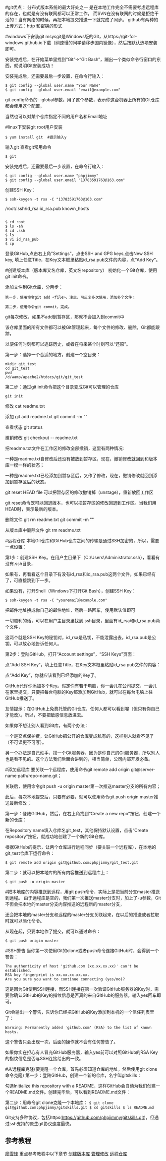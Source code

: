#git优点：
分布式版本系统的最大好处之一
    是在本地工作完全不需要考虑远程库的存在，也就是有没有联网都可以正常工作，
    而SVN在没有联网的时候是拒绝干活的！当有网络的时候，再把本地提交推送一下就完成了同步。
    github有两种的上传方式：http 和密钥的形式

#windows下安装git
msysgit是Windows版的Git，从https://git-for-windows.github.io下载（网速慢的同学请移步国内镜像），然后按默认选项安装即可。

安装完成后，在开始菜单里找到“Git”->“Git Bash”，蹦出一个类似命令行窗口的东西，就说明Git安装成功！

安装完成后，还需要最后一步设置，在命令行输入：
```
$ git config --global user.name "Your Name"
$ git config --global user.email "email@example.com"
```
git config命令的--global参数，用了这个参数，表示你这台机器上所有的Git仓库都会使用这个配置，

当然也可以对某个仓库指定不同的用户名和Email地址



#linux下安装git
 root用户安装
```
$ yum install git  #提示输入y
```
输入git 查看git常用命令
```
$ git
```
安装完成后，还需要最后一步设置，在命令行输入：
```
$ git config --global user.name "phpjimmy"
$ git config --global user.email "13783591763@163.com"
```

创建SSH Key：

```
$ ssh-keygen -t rsa -C "13783591763@163.com"
```

/root/.ssh/id_rsa  id_rsa.pub  known_hosts
```

$ cd root
$ ls -ah
$ cd .ssh
$ ls
$ vi id_rsa_pub
$ cp 
```

登录GitHub,点击右上角"Settings"，点击SSH and GPG keys,点击New SSH key,
填上任意Title，在Key文本框里粘贴id_rsa.pub文件的内容，点“Add Key”。


#创建版本库（版本库又名仓库，英文名repository）
初始化一个Git仓库，使用git init命令。

添加文件到Git仓库，分两步：

    第一步，使用命令git add <file>，注意，可反复多次使用，添加多个文件；

    第二步，使用命令git commit，完成。

git每次修改，如果不add到暂存区，那就不会加入到commit中


该仓库里面的所有文件都可以被Git管理起来，每个文件的修改、删除，Git都能跟踪，

以便任何时刻都可以追踪历史，或者在将来某个时刻可以“还原”。

第一步：选择一个合适的地方，创建一个空目录：
```
mkdir git_test
cd git_test
pwd
/d/wamp/apache2/htdocs/git/git_test
```
第二步：通过git init命令把这个目录变成Git可以管理的仓库
```
git init

```
修改 cat readme.txt 

添加 git add readme.txt
     git commit -m ""

查看状态 git status

撤销修改 git checkout -- readme.txt

把readme.txt文件在工作区的修改全部撤销，这里有两种情况:

  一种是readme.txt自修改后还没有被放到暂存区，现在，撤销修改就回到和版本库一模一样的状态；

  一种是readme.txt已经添加到暂存区后，又作了修改，现在，撤销修改就回到添加到暂存区后的状态。

git reset HEAD file 可以把暂存区的修改撤销掉（unstage），重新放回工作区

git reset命令既可以回退版本，也可以把暂存区的修改回退到工作区。当我们用HEAD时，表示最新的版本。

删除文件 git rm readme.txt
        git commit -m ""

从版本库中删除文件 git rm readme.txt



#远程仓库
本地Git仓库和GitHub仓库之间的传输是通过SSH加密的，所以，需要一点设置：

第1步：创建SSH Key。在用户主目录下（C:\Users\Administrator\.ssh），看看有没有.ssh目录，

如果有，再看看这个目录下有没有id_rsa和id_rsa.pub这两个文件，如果已经有了，可直接跳到下一步。

如果没有，打开Shell（Windows下打开Git Bash），创建SSH Key：
```
$ ssh-keygen -t rsa -C "youremail@example.com"
```
把邮件地址换成你自己的邮件地址，然后一路回车，使用默认值即可

一切顺利的话，可以在用户主目录里找到.ssh目录，里面有id_rsa和id_rsa.pub两个文件，

这两个就是SSH Key的秘钥对，id_rsa是私钥，不能泄露出去，id_rsa.pub是公钥，可以放心地告诉任何人。

第2步：登陆GitHub，打开“Account settings”，“SSH Keys”页面：

点“Add SSH Key”，填上任意Title，在Key文本框里粘贴id_rsa.pub文件的内容：

点“Add Key”，你就应该看到已经添加的Key了。

GitHub允许你添加多个Key。假定你有若干电脑，你一会儿在公司提交，一会儿在家里提交，只要把每台电脑的Key都添加到GitHub，就可以在每台电脑上往GitHub推送了。

友情提示：在GitHub上免费托管的Git仓库，任何人都可以看到喔（但只有你自己才能改）。所以，不要把敏感信息放进去。

如果你不想让别人看到Git库，有两个办法：

一个是交点保护费，让GitHub把公开的仓库变成私有的，这样别人就看不见了（不可读更不可写）。

另一个办法是自己动手，搭一个Git服务器，因为是你自己的Git服务器，所以别人也是看不见的。这个方法我们后面会讲到的，相当简单，公司内部开发必备。


#添加远程库
要关联一个远程库，使用命令git remote add origin git@server-name:path/repo-name.git；

关联后，使用命令git push -u origin master第一次推送master分支的所有内容；

此后，每次本地提交后，只要有必要，就可以使用命令git push origin master推送最新修改；


第一步：登陆GitHub，然后，在右上角找到“Create a new repo”按钮，创建一个新的仓库：

在Repository name填入仓库名git_test，其他保持默认设置，点击“Create repository”按钮，就成功地创建了一个新的Git仓库。

根据GitHub的提示，让两个仓库进行远程同步（要关联一个远程库），在本地的git_test仓库下运行命令：
```
$ git remote add origin git@github.com:phpjimmy/git_test.git
```
第二步：就可以把本地库的所有内容推送到远程库上：
```
$ git push -u origin master
```
#把本地库的内容推送到远程，用git push命令，实际上是把当前分支master推送到远程。
由于远程库是空的，我们第一次推送master分支时，加上了-u参数，Git不但会把本地的master分支内容推送的远程新的master分支，

还会把本地的master分支和远程的master分支关联起来，在以后的推送或者拉取时就可以简化命令。

从现在起，只要本地作了提交，就可以通过命令：
```
$ git push origin master
```


#SSH警告
当你第一次使用Git的clone或者push命令连接GitHub时，会得到一个警告：
```
The authenticity of host 'github.com (xx.xx.xx.xx)' can't be established.
RSA key fingerprint is xx.xx.xx.xx.xx.
Are you sure you want to continue connecting (yes/no)?
```

这是因为Git使用SSH连接，而SSH连接在第一次验证GitHub服务器的Key时，需要你确认GitHub的Key的指纹信息是否真的来自GitHub的服务器，输入yes回车即可。

Git会输出一个警告，告诉你已经把GitHub的Key添加到本机的一个信任列表里了：
```
Warning: Permanently added 'github.com' (RSA) to the list of known hosts.
```
这个警告只会出现一次，后面的操作就不会有任何警告了。

如果你实在担心有人冒充GitHub服务器，输入yes前可以对照GitHub的RSA Key的指纹信息是否与SSH连接给出的一致。



#从远程库克隆(要克隆一个仓库，首先必须知道仓库的地址，然后使用git clone命令克隆)
第一步：登陆GitHub，创建一个新的仓库，名字叫gitskills：

勾选Initialize this repository with a README，这样GitHub会自动为我们创建一个README.md文件。创建完毕后，可以看到README.md文件：

第二步：用命令git clone克隆一个本地库：
      ```
       $ git clone git@github.com:phpjimmy/gitskills.git
       $ cd gitskills
       $ ls
       README.md
      ```

Git支持多种协议，包括https(https://github.com/phpjimmy/gitskills.git)，但通过ssh支持的原生git协议速度最快。


## 参考教程
[廖雪锋](http://www.liaoxuefeng.com/wiki/0013739516305929606dd18361248578c67b8067c8c017b000)
重点参考教程中以下章节
[创建版本库](http://www.liaoxuefeng.com/wiki/0013739516305929606dd18361248578c67b8067c8c017b000/0013743256916071d599b3aed534aaab22a0db6c4e07fd0000)
[管理修改](http://www.liaoxuefeng.com/wiki/0013739516305929606dd18361248578c67b8067c8c017b000/001374829472990293f16b45df14f35b94b3e8a026220c5000)
[远程仓库](http://www.liaoxuefeng.com/wiki/0013739516305929606dd18361248578c67b8067c8c017b000/001374385852170d9c7adf13c30429b9660d0eb689dd43a000)